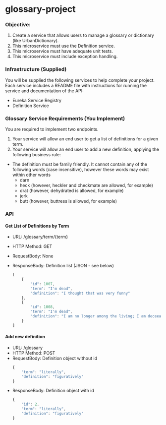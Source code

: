 # glossary-project


### Objective:
1. Create a service that allows users to manage a glossary or dictionary (like UrbanDictionary).
1. This microservice must use the Definition service.
1. This microservice must have adequate unit tests.
1. This microservice must include exception handling.

### Infrastructure (Supplied)

You will be supplied the following services to help complete your project. Each service includes a README file with instructions for running the service and documentation of the API:

* Eureka Service Registry
* Definition Service

### Glossary Service Requirements (You Implement)

You are required to implement two endpoints.

1. Your service will allow an end user to get a list of definitions for a given term.
1. Your service will allow an end user to add a new definition, applying the following business rule:
  - The definition must be family friendly. It cannot contain any of the following words (case insensitive), however these words may exist within other words
    - darn
    - heck (however, heckler and checkmate are allowed, for example)
    - drat (however, dehydrated is allowed, for example)
    - jerk
    - butt (however, buttress is allowed, for example)

### API

#### Get List of Definitions by Term
* URL: /glossary/term/{term}
* HTTP Method: GET
* RequestBody: None
* ResponseBody: Definition list (JSON - see below)

    ```javascript
    [
        {
            "id": 1007,
            "term": "I'm dead",
            "definition": "I thought that was very funny"
        },
        {
            "id": 1008,
            "term": "I'm dead",
            "definition": "I am no longer among the living; I am deceeased; (seldom truthfully said)"
        }
    ]
    ```
#### Add new definition
* URL: /glossary
* HTTP Method: POST
* RequestBody: Definition object without id
    ```javascript
    {
        "term": "literally",
        "definition": "figuratively"
    }
    ```
* ResponseBody: Definition object with id
    ```javascript
    {
        "id": 2,
        "term": "literally",
        "definition": "figuratively"
    }  
    ```
